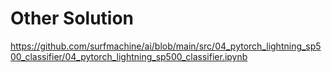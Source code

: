 # Other Solution
https://github.com/surfmachine/ai/blob/main/src/04_pytorch_lightning_sp500_classifier/04_pytorch_lightning_sp500_classifier.ipynb
